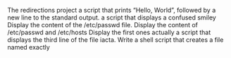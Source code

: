 The redirections project
a script that prints “Hello, World”, followed by a new line to the standard output.
a script that displays a confused smiley
Display the content of the /etc/passwd file.
Display the content of /etc/passwd and /etc/hosts
Display the first ones actually
 a script that displays the third line of the file iacta.
Write a shell script that creates a file named exactly
